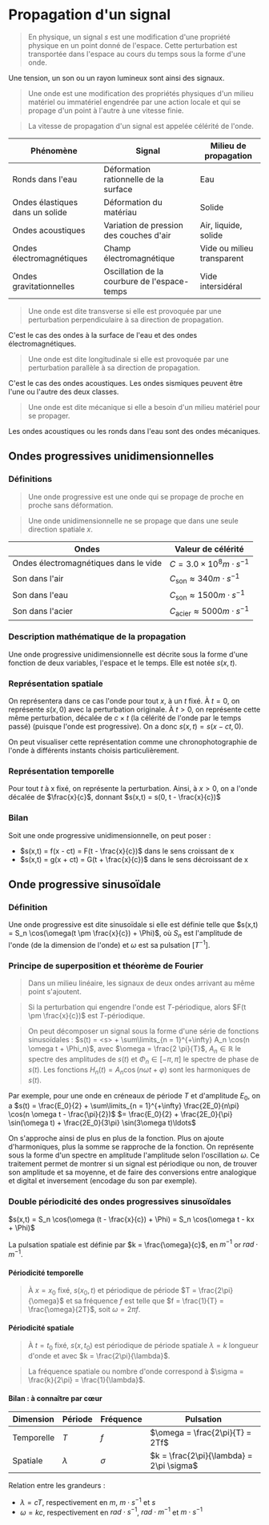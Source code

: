 # Propagation d'un signal
> En physique, un signal $s$ est une modification d'une propriété physique en un
> point donné de l'espace. Cette perturbation est transportée dans l'espace au
> cours du temps sous la forme d'une onde.

Une tension, un son ou un rayon lumineux sont ainsi des signaux.

> Une onde est une modification des propriétés physiques d'un milieu matériel ou
> immatériel engendrée par une action locale et qui se propage d'un point à
> l'autre à une vitesse finie.

> La vitesse de propagation d'un signal est appelée célérité de l'onde.

Phénomène                       | Signal                                       | Milieu de propagation
---                             | ---                                          | ---
Ronds dans l'eau                | Déformation rationnelle de la surface        | Eau
Ondes élastiques dans un solide | Déformation du matériau                      | Solide
Ondes acoustiques               | Variation de pression des couches d'air      | Air, liquide, solide
Ondes électromagnétiques        | Champ électromagnétique                      | Vide ou milieu transparent
Ondes gravitationnelles         | Oscillation de la courbure de l'espace-temps | Vide intersidéral

> Une onde est dite transverse si elle est provoquée par une perturbation
> perpendiculaire à sa direction de propagation.

C'est le cas des ondes à la surface de l'eau et des ondes électromagnétiques.

> Une onde est dite longitudinale si elle est provoquée par une perturbation
> parallèle à sa direction de propagation.

C'est le cas des ondes acoustiques. Les ondes sismiques peuvent être l'une ou
l'autre des deux classes.

> Une onde est dite mécanique si elle a besoin d'un milieu matériel pour se
> propager.

Les ondes acoustiques ou les ronds dans l'eau sont des ondes mécaniques.

## Ondes progressives unidimensionnelles
### Définitions
> Une onde progressive est une onde qui se propage de proche en proche sans
> déformation.

> Une onde unidimensionnelle ne se propage que dans une seule direction spatiale
> $x$.

Ondes                                 | Valeur de célérité
---                                   | ---
Ondes électromagnétiques dans le vide | $C = 3.0 \times 10^8 m \cdot s^{-1}$
Son dans l'air                        | $C_\text{son} \approx 340 m \cdot s^{-1}$
Son dans l'eau                        | $C_\text{son} \approx 1500 m \cdot s^{-1}$
Son dans l'acier                      | $C_\text{acier} \approx 5000 m \cdot s^{-1}$

### Description mathématique de la propagation
Une onde progressive unidimensionnelle est décrite sous la forme d'une fonction
de deux variables, l'espace et le temps. Elle est notée $s(x,t)$.

### Représentation spatiale
On représentera dans ce cas l'onde pour tout $x$, à un $t$ fixé.
À $t = 0$, on représente $s(x,0)$ avec la perturbation originale.
À $t > 0$, on représente cette même perturbation, décalée de $c \times t$
(la célérité de l'onde par le temps passé) (puisque l'onde est progressive).
On a donc $s(x,t) = s(x - ct, 0)$.

On peut visualiser cette représentation comme une chronophotographie de l'onde à
différents instants choisis particulièrement.

### Représentation temporelle
Pour tout $t$ à x fixé, on représente la perturbation.
Ainsi, à $x > 0$, on a l'onde décalée de $\frac{x}{c}$, donnant
$s(x,t) = s(0, t - \frac{x}{c})$

### Bilan
Soit une onde progressive unidimensionnelle, on peut poser :
- $s(x,t) = f(x - ct) = F(t - \frac{x}{c})$ dans le sens croissant de x
- $s(x,t) = g(x + ct) = G(t + \frac{x}{c})$ dans le sens décroissant de x

## Onde progressive sinusoïdale
### Définition
Une onde progressive est dite sinusoïdale si elle est définie telle que
$s(x,t) = S_n \cos(\omega(t \pm \frac{x}{c}) + \Phi)$, où $S_n$ est l'amplitude
de l'onde (de la dimension de l'onde) et $\omega$ est sa pulsation $[T^{-1}]$.

### Principe de superposition et théorème de Fourier
> Dans un milieu linéaire, les signaux de deux ondes arrivant au même point
> s'ajoutent.

> Si la perturbation qui engendre l'onde est $T$-périodique, alors
> $F(t \pm \frac{x}{c})$ est $T$-périodique.

> On peut décomposer un signal sous la forme d'une série de fonctions sinusoïdales :
> $s(t) = <s> + \sum\limits_{n = 1}^{+\infty} A_n \cos(n \omega t + \Phi_n)$,
> avec $\omega = \frac{2 \pi}{T}$, $A_n \in \mathbb{R}$ le spectre des amplitudes
> de $s(t)$ et $\Phi_n \in [-\pi,\pi]$ le spectre de phase de $s(t)$. Les
> fonctions $H_n(t) = A_n \cos(n \omega t + \varphi)$ sont les harmoniques de $s(t)$.

Par exemple, pour une onde en créneaux de période $T$ et d'amplitude $E_0$, on a
$s(t) = \frac{E_0}{2} + \sum\limits_{n = 1}^{+\infty} \frac{2E_0}{n\pi} \cos(n \omega t - \frac{\pi}{2})$
$= \frac{E_0}{2} + \frac{2E_0}{\pi} \sin(\omega t) + \frac{2E_0}{3\pi} \sin(3\omega t)\ldots$

On s'approche ainsi de plus en plus de la fonction. Plus on ajoute
d'harmoniques, plus la somme se rapproche de la fonction. On représente sous la
forme d'un spectre en amplitude l'amplitude selon l'oscillation $\omega$. Ce
traitement permet de montrer si un signal est périodique ou non, de trouver son
amplitude et sa moyenne, et de faire des conversions entre analogique et digital
et inversement (encodage du son par exemple).

### Double périodicité des ondes progressives sinusoïdales
$s(x,t) = S_n \cos(\omega (t - \frac{x}{c}) + \Phi) = S_n \cos(\omega t - kx + \Phi)$

La pulsation spatiale est définie par $k = \frac{\omega}{c}$, en $m^{-1}$ or
$rad \cdot m^{-1}$.

#### Périodicité temporelle
> À $x = x_0$ fixé, $s(x_0,t)$ et périodique de période $T = \frac{2\pi}{\omega}$
> et sa fréquence $f$ est telle que
> $f = \frac{1}{T} = \frac{\omega}{2T}$, soit $\omega = 2\pi f$.

#### Périodicité spatiale
> À $t = t_0$ fixé, $s(x,t_0)$ est périodique de période spatiale
> $\lambda = k$ longueur d'onde et avec $k = \frac{2\pi}{\lambda}$.

> La fréquence spatiale ou nombre d'onde correspond à $\sigma = \frac{k}{2\pi} = \frac{1}{\lambda}$.

#### Bilan : à connaître par cœur
Dimension | Période | Fréquence | Pulsation
---|---|---|---
Temporelle | $T$ | $f$ | $\omega = \frac{2\pi}{T} = 2Tf$
Spatiale | $\lambda$ | $\sigma$ | $k = \frac{2\pi}{\lambda} = 2\pi \sigma$

Relation entre les grandeurs :
- $\lambda = c T$, respectivement en $m$, $m \cdot s^{-1}$ et $s$
- $\omega = k c$, respectivement en $rad \cdot s^{-1}$, $rad \cdot m^{-1}$ et $m \cdot s^{-1}$
